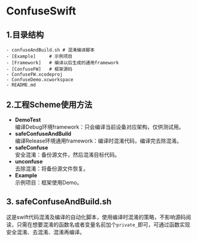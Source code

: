 # ConfuseSwift

## 1.目录结构

```
- confuseAndBuild.sh # 混淆编译脚本
- [Example]     # 示例项目
- [Framework]   # 编译以后生成的通用framework
- [ConfuseFW]   # 框架源码
- ConfuseFW.xcodeproj
- ConfuseDemo.xcworkspace
- README.md
```

## 2.工程Scheme使用方法
- **DemoTest**   
编译Debug环境framework：只会编译当前设备对应架构，仅供测试用。
- **safeConfuseAndBuild**     
编译Release环境通用framework：编译时混淆代码，编译完去除混淆。
- **safeConfuse**     
安全混淆：备份源文件，然后混淆目标代码。
- **unconfuse**   
去除混淆：将备份源文件恢复。
- **Example**     
示例项目：框架使用Demo。

## 3. safeConfuseAndBuild.sh
这是swift代码混淆及编译的自动化脚本，使用编译时混淆的策略，不影响源码阅读，只需在想要混淆的函数名或者变量名前加个`private_`即可，可通过函数实现安全混淆、去混淆、混淆再编译。
